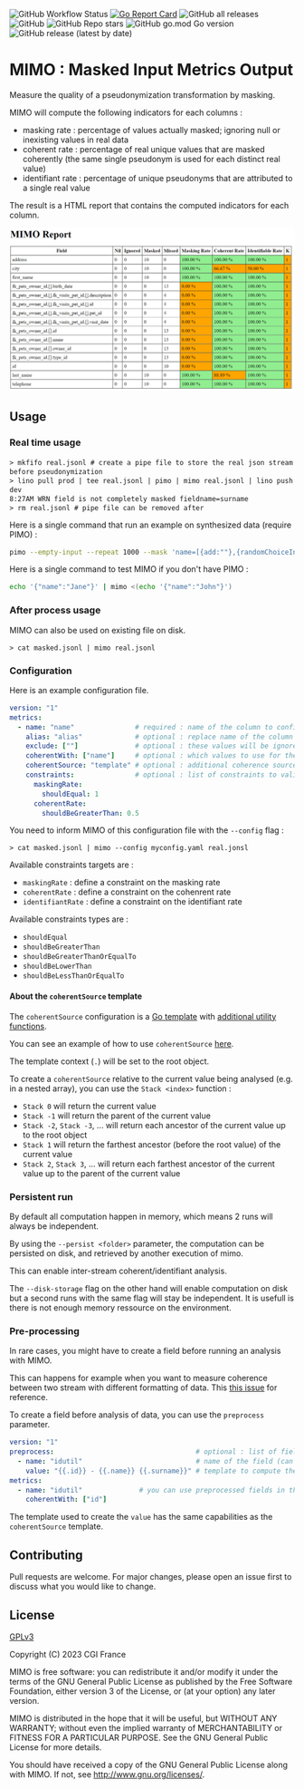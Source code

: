 ![GitHub Workflow Status](https://img.shields.io/github/actions/workflow/status/CGI-FR/MIMO/ci.yml?branch=main)
[![Go Report Card](https://goreportcard.com/badge/github.com/cgi-fr/mimo)](https://goreportcard.com/report/github.com/cgi-fr/mimo)
![GitHub all releases](https://img.shields.io/github/downloads/CGI-FR/MIMO/total)
![GitHub](https://img.shields.io/github/license/CGI-FR/MIMO)
![GitHub Repo stars](https://img.shields.io/github/stars/CGI-FR/MIMO)
![GitHub go.mod Go version](https://img.shields.io/github/go-mod/go-version/CGI-FR/MIMO)
![GitHub release (latest by date)](https://img.shields.io/github/v/release/CGI-FR/MIMO)

# MIMO : Masked Input Metrics Output

Measure the quality of a pseudonymization transformation by masking.

MIMO will compute the following indicators for each columns :

- masking rate : percentage of values actually masked; ignoring null or inexisting values in real data
- coherent rate : percentage of real unique values that are masked coherently (the same single pseudonym is used for each distinct real value)
- identifiant rate : percentage of unique pseudonyms that are attributed to a single real value

The result is a HTML report that contains the computed indicators for each column.

![MIMO Report](docs/MIMO-report-2.png)

## Usage

### Real time usage

```console
> mkfifo real.jsonl # create a pipe file to store the real json stream before pseudonymization
> lino pull prod | tee real.jsonl | pimo | mimo real.jsonl | lino push dev
8:27AM WRN field is not completely masked fieldname=surname
> rm real.jsonl # pipe file can be removed after
```

Here is a single command that run an example on synthesized data (require PIMO) :

```bash
pimo --empty-input --repeat 1000 --mask 'name=[{add:""},{randomChoiceInUri:"pimo://nameFR"}]' | tee real.jsonl | pimo --mask 'name={randomChoiceInUri:"pimo://nameFR"}' | mimo real.jsonl
```

Here is a single command to test MIMO if you don't have PIMO :

```bash
echo '{"name":"Jane"}' | mimo <(echo '{"name":"John"}')
```

### After process usage

MIMO can also be used on existing file on disk.

```console
> cat masked.jsonl | mimo real.jsonl
```

### Configuration

Here is an example configuration file.

```yaml
version: "1"
metrics:
  - name: "name"               # required : name of the column to configure
    alias: "alias"             # optional : replace name of the column by this alias in report
    exclude: [""]              # optional : these values will be ignored during computation of the masking rate
    coherentWith: ["name"]     # optional : which values to use for the computation of the coherent rate
    coherentSource: "template" # optional : additional coherence source to compute
    constraints:               # optional : list of constraints to validate at the end of the execution
      maskingRate:
        shouldEqual: 1
      coherentRate:
        shouldBeGreaterThan: 0.5
```

You need to inform MIMO of this configuration file with the `--config` flag :

```console
> cat masked.jsonl | mimo --config myconfig.yaml real.jonsl
```

Available constraints targets are :

- `maskingRate` : define a constraint on the masking rate
- `coherentRate` : define a constraint on the cohenrent rate
- `identifiantRate` : define a constraint on the identifiant rate

Available constraints types are :

- `shouldEqual`
- `shouldBeGreaterThan`
- `shouldBeGreaterThanOrEqualTo`
- `shouldBeLowerThan`
- `shouldBeLessThanOrEqualTo`

#### About the `coherentSource` template

The `coherentSource` configuration is a [Go template](https://pkg.go.dev/text/template) with [additional utility functions](http://masterminds.github.io/sprig/strings.html).

You can see an example of how to use `coherentSource` [here](test/configs/config_template.yaml).

The template context (`.`) will be set to the root object.

To create a `coherentSource` relative to the current value being analysed (e.g. in a nested array), you can use the `Stack <index>` function :

- `Stack 0` will return the current value
- `Stack -1` will return the parent of the current value
- `Stack -2`, `Stack -3`, ... will return each ancestor of the current value up to the root object
- `Stack 1` will return the farthest ancestor (before the root value) of the current value
- `Stack 2`, `Stack 3`, ... will return each farthest ancestor of the current value up to the parent of the current value

### Persistent run

By default all computation happen in memory, which means 2 runs will always be independent.

By using the `--persist <folder>` parameter, the computation can be persisted on disk, and retrieved by another execution of mimo.

This can enable inter-stream coherent/identifiant analysis.

The `--disk-storage` flag on the other hand will enable computation on disk but a second runs with the same flag will stay be independent. It is usefull is there is not enough memory ressource on the environment.

### Pre-processing

In rare cases, you might have to create a field before running an analysis with MIMO.

This can happens for example when you want to measure coherence between two stream with different formatting of data. This [this issue](https://github.com/CGI-FR/MIMO/issues/20) for reference.

To create a field before analysis of data, you can use the `preprocess` parameter.

```yaml
version: "1"
preprocess:                                   # optional : list of fields to preprocess
  - name: "idutil"                            # name of the field (can be nested with jsonpath notation)
    value: "{{.id}} - {{.name}} {{.surname}}" # template to compute the value of the field
metrics:
  - name: "idutil"              # you can use preprocessed fields in the rest of the configuration
    coherentWith: ["id"]
```

The template used to create the `value` has the same capabilities as the `coherentSource` template.

## Contributing

Pull requests are welcome. For major changes, please open an issue first to discuss what you would like to change.

## License

[GPLv3](https://choosealicense.com/licenses/gpl-3.0/)

Copyright (C) 2023 CGI France

MIMO is free software: you can redistribute it and/or modify
it under the terms of the GNU General Public License as published by
the Free Software Foundation, either version 3 of the License, or
(at your option) any later version.

MIMO is distributed in the hope that it will be useful,
but WITHOUT ANY WARRANTY; without even the implied warranty of
MERCHANTABILITY or FITNESS FOR A PARTICULAR PURPOSE.  See the
GNU General Public License for more details.

You should have received a copy of the GNU General Public License
 along with MIMO.  If not, see <http://www.gnu.org/licenses/>.
